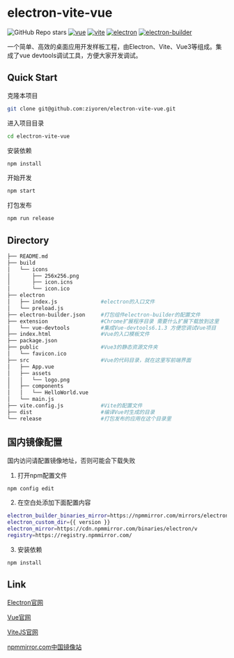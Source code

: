 # electron-vite-vue

![GitHub Repo stars](https://img.shields.io/github/stars/ziyoren/electron-vite-vue)
[![vue](https://img.shields.io/badge/vue-3.2.31-brightgreen.svg)](https://github.com/vuejs/vue-next)
[![vite](https://img.shields.io/badge/vite-2.8.6-brightgreen.svg)](https://github.com/vitejs/vite)
[![electron](https://img.shields.io/badge/electron-17.2.0-brightgreen.svg)](https://github.com/electron/electron)
[![electron-builder](https://img.shields.io/badge/electronBuilder-22.14.13-brightgreen.svg)](https://github.com/electron-userland/electron-builder)




一个简单、高效的桌面应用开发样板工程，由Electron、Vite、Vue3等组成。集成了vue devtools调试工具，方便大家开发调试。

## Quick Start
克隆本项目
```sh
git clone git@github.com:ziyoren/electron-vite-vue.git
```

进入项目目录
```sh
cd electron-vite-vue
```

安装依赖
```sh
npm install
```

开始开发
```sh 
npm start
```

打包发布
```sh
npm run release
```

## Directory
```sh
├── README.md
├── build
│   └── icons
│       ├── 256x256.png
│       ├── icon.icns
│       └── icon.ico
├── electron
│   ├── index.js              #electron的入口文件
│   └── preload.js
├── electron-builder.json     #打包组件electron-builder的配置文件
├── extension                 #Chrome扩展程序目录 需要什么扩展下载放到这里
│   └── vue-devtools          #集成Vue-devtools6.1.3 方便您调试Vue项目
├── index.html                #Vue的入口模板文件
├── package.json
├── public                    #Vue3的静态资源文件夹
│   └── favicon.ico
├── src                       #Vue的代码目录，就在这里写前端界面
│   ├── App.vue
│   ├── assets
│   │   └── logo.png
│   ├── components
│   │   └── HelloWorld.vue
│   └── main.js
├── vite.config.js            #Vite的配置文件
├── dist                      #编译Vue时生成的目录
└── release                   #打包发布的应用在这个目录里

```


## 国内镜像配置

国内访问请配置镜像地址，否则可能会下载失败

1. 打开npm配置文件
```sh
npm config edit
```

2. 在空白处添加下面配置内容
```sh
electron_builder_binaries_mirror=https://npmmirror.com/mirrors/electron-builder-binaries/
electron_custom_dir={{ version }}
electron_mirror=https://cdn.npmmirror.com/binaries/electron/v
registry=https://registry.npmmirror.com/
```

3. 安装依赖
```sh
npm install
```

## Link

[Electron官网](https://www.electronjs.org/)

[Vue官网](https://staging-cn.vuejs.org/)

[ViteJS官网](https://vitejs.cn/)

[npmmirror.com中国镜像站](https://npmmirror.com/)
